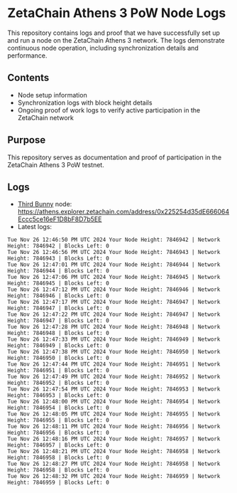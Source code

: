 # ZetaChain Athens 3 PoW Node Logs
This repository contains logs and proof that we have successfully set up and run a node on the ZetaChain Athens 3 network. The logs demonstrate continuous node operation, including synchronization details and performance.

## Contents
- Node setup information
- Synchronization logs with block height details
- Ongoing proof of work logs to verify active participation in the ZetaChain network

## Purpose
This repository serves as documentation and proof of participation in the ZetaChain Athens 3 PoW testnet.

## Logs

- [Third Bunny](https://thirdbunny.xyz/) node: https://athens.explorer.zetachain.com/address/0x225254d35dE666064Eccc5ce16eF1D8bF8D7b5EE
- Latest logs:
```
Tue Nov 26 12:46:50 PM UTC 2024 Your Node Height: 7846942 | Network Height: 7846942 | Blocks Left: 0
Tue Nov 26 12:46:56 PM UTC 2024 Your Node Height: 7846943 | Network Height: 7846943 | Blocks Left: 0
Tue Nov 26 12:47:01 PM UTC 2024 Your Node Height: 7846944 | Network Height: 7846944 | Blocks Left: 0
Tue Nov 26 12:47:06 PM UTC 2024 Your Node Height: 7846945 | Network Height: 7846945 | Blocks Left: 0
Tue Nov 26 12:47:12 PM UTC 2024 Your Node Height: 7846946 | Network Height: 7846946 | Blocks Left: 0
Tue Nov 26 12:47:17 PM UTC 2024 Your Node Height: 7846947 | Network Height: 7846947 | Blocks Left: 0
Tue Nov 26 12:47:22 PM UTC 2024 Your Node Height: 7846947 | Network Height: 7846947 | Blocks Left: 0
Tue Nov 26 12:47:28 PM UTC 2024 Your Node Height: 7846948 | Network Height: 7846948 | Blocks Left: 0
Tue Nov 26 12:47:33 PM UTC 2024 Your Node Height: 7846949 | Network Height: 7846949 | Blocks Left: 0
Tue Nov 26 12:47:38 PM UTC 2024 Your Node Height: 7846950 | Network Height: 7846950 | Blocks Left: 0
Tue Nov 26 12:47:44 PM UTC 2024 Your Node Height: 7846951 | Network Height: 7846951 | Blocks Left: 0
Tue Nov 26 12:47:49 PM UTC 2024 Your Node Height: 7846952 | Network Height: 7846952 | Blocks Left: 0
Tue Nov 26 12:47:54 PM UTC 2024 Your Node Height: 7846953 | Network Height: 7846953 | Blocks Left: 0
Tue Nov 26 12:48:00 PM UTC 2024 Your Node Height: 7846954 | Network Height: 7846954 | Blocks Left: 0
Tue Nov 26 12:48:05 PM UTC 2024 Your Node Height: 7846955 | Network Height: 7846955 | Blocks Left: 0
Tue Nov 26 12:48:11 PM UTC 2024 Your Node Height: 7846956 | Network Height: 7846956 | Blocks Left: 0
Tue Nov 26 12:48:16 PM UTC 2024 Your Node Height: 7846957 | Network Height: 7846957 | Blocks Left: 0
Tue Nov 26 12:48:21 PM UTC 2024 Your Node Height: 7846958 | Network Height: 7846958 | Blocks Left: 0
Tue Nov 26 12:48:27 PM UTC 2024 Your Node Height: 7846958 | Network Height: 7846958 | Blocks Left: 0
Tue Nov 26 12:48:32 PM UTC 2024 Your Node Height: 7846959 | Network Height: 7846959 | Blocks Left: 0
```
